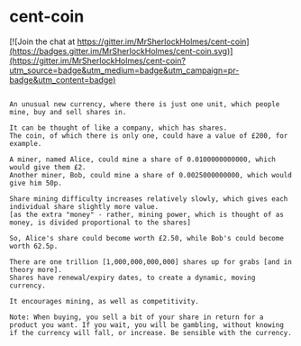 # cent-coin

[![Join the chat at https://gitter.im/MrSherlockHolmes/cent-coin](https://badges.gitter.im/MrSherlockHolmes/cent-coin.svg)](https://gitter.im/MrSherlockHolmes/cent-coin?utm_source=badge&utm_medium=badge&utm_campaign=pr-badge&utm_content=badge)


```

An unusual new currency, where there is just one unit, which people mine, buy and sell shares in.

It can be thought of like a company, which has shares. 
The coin, of which there is only one, could have a value of £200, for example.

A miner, named Alice, could mine a share of 0.0100000000000, which would give them £2. 
Another miner, Bob, could mine a share of 0.0025000000000, which would give him 50p.

Share mining difficulty increases relatively slowly, which gives each individual share slightly more value.
[as the extra "money" - rather, mining power, which is thought of as money, is divided proportional to the shares]

So, Alice's share could become worth £2.50, while Bob's could become worth 62.5p.

There are one trillion [1,000,000,000,000] shares up for grabs [and in theory more].
Shares have renewal/expiry dates, to create a dynamic, moving currency.

It encourages mining, as well as competitivity.

Note: When buying, you sell a bit of your share in return for a product you want. If you wait, you will be gambling, without knowing if the currency will fall, or increase. Be sensible with the currency.

```
